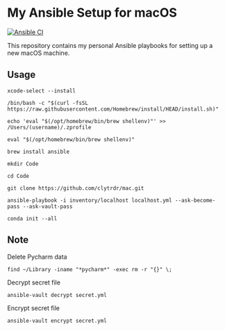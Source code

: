 # My Ansible Setup for macOS

[![Ansible CI](https://github.com/clytrdr/mac/actions/workflows/ansible-ci.yml/badge.svg)](https://github.com/clytrdr/mac/actions/workflows/ansible-ci.yml)

This repository contains my personal Ansible playbooks for setting up a new macOS machine.

## Usage

```commandline
xcode-select --install

/bin/bash -c "$(curl -fsSL https://raw.githubusercontent.com/Homebrew/install/HEAD/install.sh)"

echo 'eval "$(/opt/homebrew/bin/brew shellenv)"' >> /Users/(username)/.zprofile

eval "$(/opt/homebrew/bin/brew shellenv)"

brew install ansible

mkdir Code

cd Code

git clone https://github.com/clytrdr/mac.git

ansible-playbook -i inventory/localhost localhost.yml --ask-become-pass --ask-vault-pass

conda init --all
```

## Note

Delete Pycharm data

```commandline
find ~/Library -iname "*pycharm*" -exec rm -r "{}" \;
```

Decrypt secret file

```commandline
ansible-vault decrypt secret.yml
```

Encrypt secret file

```commandline
ansible-vault encrypt secret.yml
```
